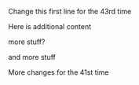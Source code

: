 Change this first line for the 43rd time

Here is additional content

more stuff?

and more stuff

More changes for the 41st time

